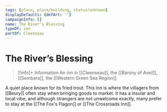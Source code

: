 ```yaml
---
tags: [place, place/building, status/unknown]
displayDefaults: {defArt: ''}
campaignInfo: []
name: The River’s Blessing
typeOf: inn
partOf: Cleenseau
---
```

# The River’s Blessing
>[!info]+ Information
> An  inn in [[Cleenseau]], the [[Barony of Aveil]], [[Sembara]], the [[Western Green Sea Region]]

A quiet place known for its fried trout. This inn is where the villagers from [[Beury]] often stay when bringing goods to market. It has a insular and local vibe, and although strangers are not unwelcome exactly, many prefer to stay at the [[The Fox's Flagon]] or [[The Crossroads Inn]]. 
